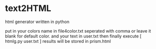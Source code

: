 # text2HTML

html generator written in python

put in your colors name in file4color.txt seperated with comma or leave it blank for default color.
and your text in user.txt then finally execute [ htmlg.py user.txt ] results will be stored in prism.html
